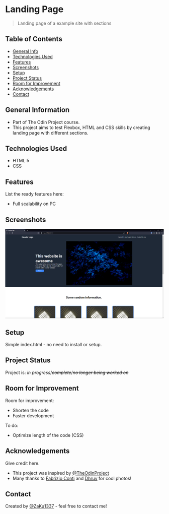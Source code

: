 # Landing Page
> Landing page of a example site with sections


## Table of Contents
* [General Info](#general-information)
* [Technologies Used](#technologies-used)
* [Features](#features)
* [Screenshots](#screenshots)
* [Setup](#setup)
* [Project Status](#project-status)
* [Room for Improvement](#room-for-improvement)
* [Acknowledgements](#acknowledgements)
* [Contact](#contact)


## General Information
- Part of The Odin Project course. 
- This project aims to test Flexbox, HTML and CSS skills by creating landing page with different sections. 


## Technologies Used
- HTML 5
- CSS


## Features
List the ready features here:
- Full scalability on PC

## Screenshots
![Example screenshot](/img/Readme/Readme.png)


## Setup
Simple index.html - no need to install or setup.


## Project Status
Project is: _in progress_/<s>_complete_</s>/<s>_no longer being worked on_</s>


## Room for Improvement

Room for improvement:
- Shorten the code
- Faster development

To do:
- Optimize length of the code (CSS)


## Acknowledgements
Give credit here.
- This project was inspired by [@TheOdinProject](https://github.com/TheOdinProject)
- Many thanks to [Fabrizio Conti](https://unsplash.com/@conti_photos) and [Dhruv](https://unsplash.com/@dhruvywuvy) for cool photos!


## Contact
Created by [@ZaKu1337](https://github.com/ZaKu1337) - feel free to contact me!